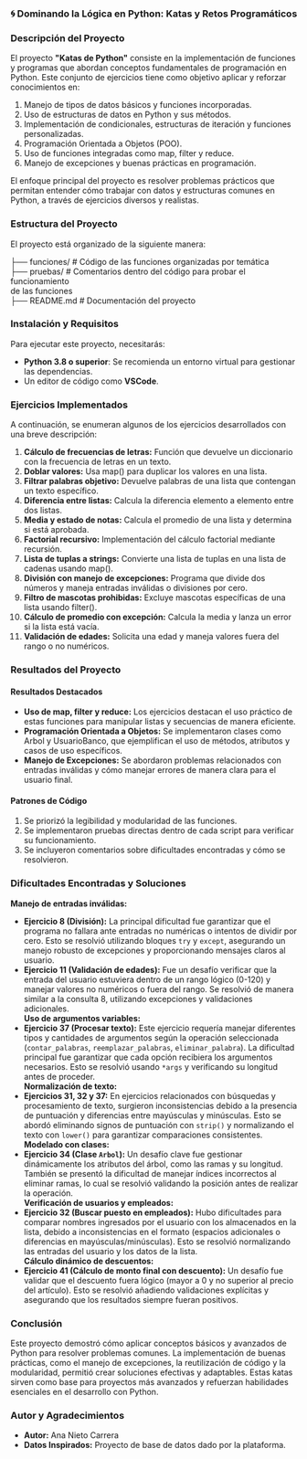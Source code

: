### **🌀 Dominando la Lógica en Python: Katas y Retos Programáticos**

### **Descripción del Proyecto**

El proyecto **"Katas de Python"** consiste en la implementación de funciones y programas que abordan conceptos fundamentales de programación en Python. Este conjunto de ejercicios tiene como objetivo aplicar y reforzar conocimientos en:

1. Manejo de tipos de datos básicos y funciones incorporadas.  
2. Uso de estructuras de datos en Python y sus métodos.  
3. Implementación de condicionales, estructuras de iteración y funciones personalizadas.  
4. Programación Orientada a Objetos (POO).  
5. Uso de funciones integradas como map, filter y reduce.  
6. Manejo de excepciones y buenas prácticas en programación.

El enfoque principal del proyecto es resolver problemas prácticos que permitan entender cómo trabajar con datos y estructuras comunes en Python, a través de ejercicios diversos y realistas.

### **Estructura del Proyecto**

El proyecto está organizado de la siguiente manera:

├── funciones/ \# Código de las funciones organizadas por temática  
├── pruebas/ \# Comentarios dentro del código para probar el funcionamiento  
de las funciones  
├── README.md \# Documentación del proyecto

### **Instalación y Requisitos**

Para ejecutar este proyecto, necesitarás:

* **Python 3.8 o superior**: Se recomienda un entorno virtual para gestionar las dependencias.  
* Un editor de código como **VSCode**.

### **Ejercicios Implementados**

A continuación, se enumeran algunos de los ejercicios desarrollados con una breve descripción:

1. **Cálculo de frecuencias de letras:** Función que devuelve un diccionario con la frecuencia de letras en un texto.  
2. **Doblar valores:** Usa map() para duplicar los valores en una lista.  
3. **Filtrar palabras objetivo:** Devuelve palabras de una lista que contengan un texto específico.  
4. **Diferencia entre listas:** Calcula la diferencia elemento a elemento entre dos listas.  
5. **Media y estado de notas:** Calcula el promedio de una lista y determina si está aprobada.  
6. **Factorial recursivo:** Implementación del cálculo factorial mediante recursión.  
7. **Lista de tuplas a strings:** Convierte una lista de tuplas en una lista de cadenas usando map().  
8. **División con manejo de excepciones:** Programa que divide dos números y maneja entradas inválidas o divisiones por cero.  
9. **Filtro de mascotas prohibidas:** Excluye mascotas específicas de una lista usando filter().  
10. **Cálculo de promedio con excepción:** Calcula la media y lanza un error si la lista está vacía.  
11. **Validación de edades:** Solicita una edad y maneja valores fuera del rango o no numéricos.

### **Resultados del Proyecto**

#### **Resultados Destacados**

* **Uso de map, filter y reduce:** Los ejercicios destacan el uso práctico de estas funciones para manipular listas y secuencias de manera eficiente.  
* **Programación Orientada a Objetos:** Se implementaron clases como Arbol y UsuarioBanco, que ejemplifican el uso de métodos, atributos y casos de uso específicos.  
* **Manejo de Excepciones:** Se abordaron problemas relacionados con entradas inválidas y cómo manejar errores de manera clara para el usuario final.

#### **Patrones de Código**

1. Se priorizó la legibilidad y modularidad de las funciones.  
2. Se implementaron pruebas directas dentro de cada script para verificar su funcionamiento.  
3. Se incluyeron comentarios sobre dificultades encontradas y cómo se resolvieron.

### **Dificultades Encontradas y Soluciones**

**Manejo de entradas inválidas:**

* **Ejercicio 8 (División):** La principal dificultad fue garantizar que el programa no fallara ante entradas no numéricas o intentos de dividir por cero. Esto se resolvió utilizando bloques `try` y `except`, asegurando un manejo robusto de excepciones y proporcionando mensajes claros al usuario.  
* **Ejercicio 11 (Validación de edades):** Fue un desafío verificar que la entrada del usuario estuviera dentro de un rango lógico (0-120) y manejar valores no numéricos o fuera del rango. Se resolvió de manera similar a la consulta 8, utilizando excepciones y validaciones adicionales.  
  **Uso de argumentos variables:**  
* **Ejercicio 37 (Procesar texto):** Este ejercicio requería manejar diferentes tipos y cantidades de argumentos según la operación seleccionada (`contar_palabras`, `reemplazar_palabras`, `eliminar_palabra`). La dificultad principal fue garantizar que cada opción recibiera los argumentos necesarios. Esto se resolvió usando `*args` y verificando su longitud antes de proceder.  
  **Normalización de texto:**  
* **Ejercicios 31, 32 y 37:** En ejercicios relacionados con búsquedas y procesamiento de texto, surgieron inconsistencias debido a la presencia de puntuación y diferencias entre mayúsculas y minúsculas. Esto se abordó eliminando signos de puntuación con `strip()` y normalizando el texto con `lower()` para garantizar comparaciones consistentes.  
  **Modelado con clases:**  
* **Ejercicio 34 (Clase `Arbol`):** Un desafío clave fue gestionar dinámicamente los atributos del árbol, como las ramas y su longitud. También se presentó la dificultad de manejar índices incorrectos al eliminar ramas, lo cual se resolvió validando la posición antes de realizar la operación.  
  **Verificación de usuarios y empleados:**  
* **Ejercicio 32 (Buscar puesto en empleados):** Hubo dificultades para comparar nombres ingresados por el usuario con los almacenados en la lista, debido a inconsistencias en el formato (espacios adicionales o diferencias en mayúsculas/minúsculas). Esto se resolvió normalizando las entradas del usuario y los datos de la lista.  
  **Cálculo dinámico de descuentos:**  
* **Ejercicio 41 (Cálculo de monto final con descuento):** Un desafío fue validar que el descuento fuera lógico (mayor a 0 y no superior al precio del artículo). Esto se resolvió añadiendo validaciones explícitas y asegurando que los resultados siempre fueran positivos.

### **Conclusión**

Este proyecto demostró cómo aplicar conceptos básicos y avanzados de Python para resolver problemas comunes. La implementación de buenas prácticas, como el manejo de excepciones, la reutilización de código y la modularidad, permitió crear soluciones efectivas y adaptables. Estas katas sirven como base para proyectos más avanzados y refuerzan habilidades esenciales en el desarrollo con Python.

### **Autor y Agradecimientos**

* **Autor:** Ana Nieto Carrera  
* **Datos Inspirados:** Proyecto de base de datos dado por la plataforma.

